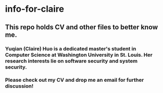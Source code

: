 # info-for-claire

## This repo holds CV and other files to better know me.

### Yuqian (Claire) Huo is a dedicated master's student in Computer Science at Washington University in St. Louis. Her research interests lie on software security and system security. 

### Please check out my CV and drop me an email for further discussion!
